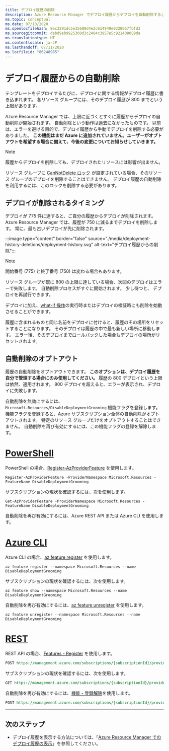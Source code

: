```yaml
---
title: デプロイ履歴の削除
description: Azure Resource Manager でデプロイ履歴からデプロイを自動削除するしくみについて説明します。 履歴が上限の 800 を超えそうになるとデプロイが削除されます。
ms.topic: conceptual
ms.date: 07/10/2020
ms.openlocfilehash: 8ec3291dc5e35689d4e2c614949e0328057fbfd3
ms.sourcegitcommit: dabd9eb9925308d3c2404c3957e5c921408089da
ms.translationtype: HT
ms.contentlocale: ja-JP
ms.lasthandoff: 07/11/2020
ms.locfileid: "86248985"
---
```

# <a name="automatic-deletions-from-deployment-history"></a>デプロイ履歴からの自動削除

テンプレートをデプロイするたびに、デプロイに関する情報がデプロイ履歴に書き込まれます。 各リソース グループには、そのデプロイ履歴が 800 までという上限があります。

Azure Resource Manager では、上限に近づくとすぐに履歴からデプロイの自動削除が開始されます。 自動削除という動作は過去になかったものです。 以前は、エラーを避ける目的で、デプロイ履歴から手動でデプロイを削除する必要がありました。 **この機能はまだ Azure に追加されていません。ユーザーがオプトアウトを希望する場合に備えて、今後の変更についてお知らせしていきます。**

> [!NOTE]
> 履歴からデプロイを削除しても、デプロイされたリソースには影響が出ません。
>
> リソース グループに [CanNotDelete ロック](../management/lock-resources.md) が設定されている場合、そのリソース グループのデプロイを削除することはできません。 デプロイ履歴の自動削除を利用するには、このロックを削除する必要があります。

## <a name="when-deployments-are-deleted"></a>デプロイが削除されるタイミング

デプロイが 775 件に達すると、ご自分の履歴からデプロイが削除されます。 Azure Resource Manager では、履歴が 750 に減るまでデプロイを削除します。 常に、最も古いデプロイが先に削除されます。

:::image type="content" border="false" source="./media/deployment-history-deletions/deployment-history.svg" alt-text="デプロイ履歴からの削除":::

> [!NOTE]
> 開始番号 (775) と終了番号 (750) は変わる場合もあります。
>
> リソース グループが既に 800 の上限に達している場合、次回のデプロイはエラーで失敗します。 自動削除プロセスがすぐに開始されます。 少し待つと、 デプロイを再試行できます。

デプロイに加え、[what-if 操作](template-deploy-what-if.md)の実行時またはデプロイの検証時にも削除を始動させることができます。

履歴に含まれるものと同じ名前をデプロイに付けると、履歴のその場所をリセットすることになります。 そのデプロイは履歴の中で最も新しい場所に移動します。 エラー後、[そのデプロイまでロールバック](rollback-on-error.md)した場合もデプロイの場所がリセットされます。

## <a name="opt-out-of-automatic-deletions"></a>自動削除のオプトアウト

履歴の自動削除をオプトアウトできます。 **このオプションは、デプロイ履歴を自分で管理する場合にのみ使用してください。** 履歴の 800 デプロイという上限は依然、適用されます。 800 デプロイを超えると、エラーが表示され、デプロイに失敗します。

自動削除を無効にするには、`Microsoft.Resources/DisableDeploymentGrooming` 機能フラグを登録します。 機能フラグを登録すると、Azure サブスクリプション全体の自動削除がオプトアウトされます。 特定のリソース グループだけをオプトアウトすることはできません。 自動削除を再び有効にするには、この機能フラグの登録を解除します。

# <a name="powershell"></a>[PowerShell](#tab/azure-powershell)

PowerShell の場合、[Register-AzProviderFeature](/powershell/module/az.resources/Register-AzProviderFeature) を使用します。

```azurepowershell-interactive
Register-AzProviderFeature -ProviderNamespace Microsoft.Resources -FeatureName DisableDeploymentGrooming
```

サブスクリプションの現状を確認するには、次を使用します。

```azurepowershell-interactive
Get-AzProviderFeature -ProviderNamespace Microsoft.Resources -FeatureName DisableDeploymentGrooming
```

自動削除を再び有効にするには、Azure REST API または Azure CLI を使用します。

# <a name="azure-cli"></a>[Azure CLI](#tab/azure-cli)

Azure CLI の場合、[az feature register](/cli/azure/feature#az-feature-register) を使用します。

```azurecli-interactive
az feature register --namespace Microsoft.Resources --name DisableDeploymentGrooming
```

サブスクリプションの現状を確認するには、次を使用します。

```azurecli-interactive
az feature show --namespace Microsoft.Resources --name DisableDeploymentGrooming
```

自動削除を再び有効にするには、[az feature unregister](/cli/azure/feature#az-feature-unregister) を使用します。

```azurecli-interactive
az feature unregister --namespace Microsoft.Resources --name DisableDeploymentGrooming
```

# <a name="rest"></a>[REST](#tab/rest)

REST API の場合、[Features - Register](/rest/api/resources/features/register) を使用します。

```rest
POST https://management.azure.com/subscriptions/{subscriptionId}/providers/Microsoft.Features/providers/Microsoft.Resources/features/DisableDeploymentGrooming/register?api-version=2015-12-01
```

サブスクリプションの現状を確認するには、次を使用します。

```rest
GET https://management.azure.com/subscriptions/{subscriptionId}/providers/Microsoft.Features/providers/Microsoft.Resources/features/DisableDeploymentGrooming/register?api-version=2015-12-01
```

自動削除を再び有効にするには、[機能 - 登録解除](/rest/api/resources/features/unregister)を使用します。

```rest
POST https://management.azure.com/subscriptions/{subscriptionId}/providers/Microsoft.Features/providers/Microsoft.Resources/features/DisableDeploymentGrooming/unregister?api-version=2015-12-01
```

---

## <a name="next-steps"></a>次のステップ

* デプロイ履歴を表示する方法については、「[Azure Resource Manager でのデプロイ履歴の表示](deployment-history.md)」を参照してください。
